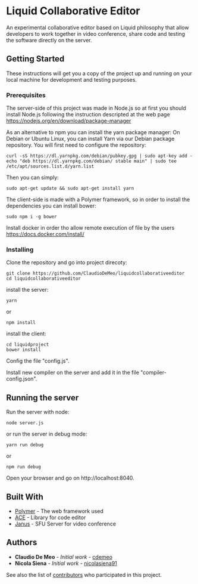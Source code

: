 # Liquid Collaborative Editor

An experimental collaborative editor based on Liquid philosophy that allow developers to work together in video conference, share code and testing the software directly on the server.

## Getting Started

These instructions will get you a copy of the project up and running on your local machine for development and testing purposes.

### Prerequisites

The server-side of this project was made in Node.js so at first you should install Node.js following the instruction descripted at the web page https://nodejs.org/en/download/package-manager

As an alternative to npm you can install the yarn package manager:
On Debian or Ubuntu Linux, you can install Yarn via our Debian package repository. You will first need to configure the repository:

```
curl -sS https://dl.yarnpkg.com/debian/pubkey.gpg | sudo apt-key add -
echo "deb https://dl.yarnpkg.com/debian/ stable main" | sudo tee /etc/apt/sources.list.d/yarn.list
```

Then you can simply:

```
sudo apt-get update && sudo apt-get install yarn
```

The client-side is made with a Polymer framework, so in order to install the dependencies you can install bower:

```
sudo npm i -g bower
```

Install docker in order tho allow remote execution of file by the users https://docs.docker.com/install/

### Installing

Clone the repository and go into project direcoty:

```
git clone https://github.com/ClaudioDeMeo/liquidcollaborativeeditor
cd liquidcollaborativeeditor
```

install the server:

```
yarn
```
or
```
npm install
```

install the client:

```
cd liquidproject
bower install
```
Config the file "config.js".

Install new compiler on the server and add it in the file "compiler-config.json".

## Running the server

Run the server with node:

```
node server.js
```

or run the server in debug mode:

```
yarn run debug
```
or
```
npm run debug
```
Open your browser and go on http://localhost:8040.

## Built With

* [Polymer](https://www.polymer-project.org/2.0/start/) - The web framework used
* [ACE](https://ace.c9.io/) - Library for code editor
* [Janus](https://janus.conf.meetecho.com/docs/) - SFU Server for video conference

## Authors

* **Claudio De Meo** - *Initial work* - [cdemeo](https://github.com/ClaudioDeMeo)
* **Nicola Siena** - *Initial work* - [nicolasiena91](https://github.com/nicolasiena91)

See also the list of [contributors](https://github.com/ClaudioDeMeo/liquidcollaborativeeditor/contributors) who participated in this project.
